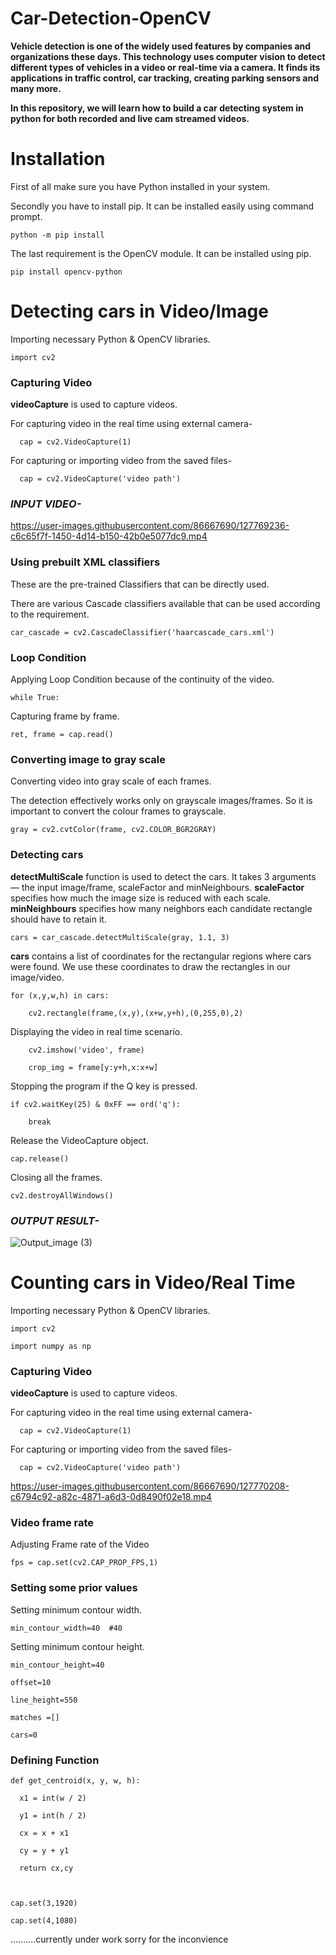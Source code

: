 # Car-Detection-OpenCV

**Vehicle detection is one of the widely used features by companies and organizations these days. This technology uses computer vision to detect different types of vehicles in a video or real-time via a camera. It finds its applications in traffic control, car tracking, creating parking sensors and many more.**

**In this repository, we will learn how to build a car detecting system in python for both recorded and live cam streamed videos.**

# Installation

First of all make sure you have Python installed in your system.

Secondly you have to install pip. It can be installed easily using command prompt.

    python -m pip install

The last requirement is the OpenCV module. It can be installed using pip.

    pip install opencv-python

# Detecting cars in Video/Image

Importing necessary Python & OpenCV libraries.

    import cv2
    
### Capturing Video

**videoCapture** is used to capture videos.

For capturing video in the real time using external camera-    

      cap = cv2.VideoCapture(1)
      
For capturing or importing video from the saved files-

      cap = cv2.VideoCapture('video path')
 
### ***INPUT VIDEO-***

https://user-images.githubusercontent.com/86667690/127769236-c6c65f7f-1450-4d14-b150-42b0e5077dc9.mp4


### Using prebuilt XML classifiers

These are the pre-trained Classifiers that can be directly used.

There are various Cascade classifiers available that can be used according to the requirement.

    car_cascade = cv2.CascadeClassifier('haarcascade_cars.xml')
      
### Loop Condition

Applying Loop Condition because of the continuity of the video.

    while True:

Capturing frame by frame.

    ret, frame = cap.read()

### Converting image to gray scale

Converting video into gray scale of each frames. 

The detection effectively works only on grayscale images/frames. So it is important to convert the colour frames to grayscale.

    gray = cv2.cvtColor(frame, cv2.COLOR_BGR2GRAY)

### Detecting cars

**detectMultiScale** function is used to detect the cars. It takes 3 arguments — the input image/frame, scaleFactor and minNeighbours. **scaleFactor** specifies how much the image size is reduced with each scale. **minNeighbours** specifies how many neighbors each candidate rectangle should have to retain it.

    cars = car_cascade.detectMultiScale(gray, 1.1, 3)
   
**cars** contains a list of coordinates for the rectangular regions where cars were found. We use these coordinates to draw the rectangles in our image/video.

    for (x,y,w,h) in cars:
    
        cv2.rectangle(frame,(x,y),(x+w,y+h),(0,255,0),2)

Displaying the video in real time scenario.

        cv2.imshow('video', frame)
        
        crop_img = frame[y:y+h,x:x+w]
        
Stopping the program if the Q key is pressed.

    if cv2.waitKey(25) & 0xFF == ord('q'):
        
        break
    
Release the VideoCapture object.

    cap.release()

Closing all the frames.
       
    cv2.destroyAllWindows()
    
### ***OUTPUT RESULT-***

![Output_image (3)](https://user-images.githubusercontent.com/86667690/127769547-9aff5cea-4778-423e-b410-b4ebc18f0011.png)

# Counting cars in Video/Real Time

Importing necessary Python & OpenCV libraries.

    import cv2

    import numpy as np
    
### Capturing Video

**videoCapture** is used to capture videos.

For capturing video in the real time using external camera-    

      cap = cv2.VideoCapture(1)
      
For capturing or importing video from the saved files-

      cap = cv2.VideoCapture('video path')    
    
https://user-images.githubusercontent.com/86667690/127770208-c6794c92-a82c-4871-a6d3-0d8490f02e18.mp4

### Video frame rate

Adjusting Frame rate of the Video
    
    fps = cap.set(cv2.CAP_PROP_FPS,1)
           
### Setting some prior values
Setting minimum contour width.
   
    min_contour_width=40  #40

Setting minimum contour height.
        
    min_contour_height=40 
    
    offset=10   
    
    line_height=550  
    
    matches =[]
    
    cars=0 
    
### Defining Function

    def get_centroid(x, y, w, h):

      x1 = int(w / 2)
      
      y1 = int(h / 2)

      cx = x + x1
      
      cy = y + y1
      
      return cx,cy
    


    cap.set(3,1920)
    
    cap.set(4,1080)
     
 ..........currently under work sorry for the inconvience
    
    
